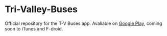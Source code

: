 # Tri-Valley-Buses
Official repository for the T-V Buses app. Avaliable on [Google Play](https://play.google.com/store/apps/details?id=io.github.whirish.tvbuses), coming soon to iTunes and F-droid. 
